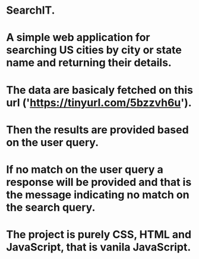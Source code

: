 # SearchIT.
# A simple web application for searching US cities by city or state name and returning their details.
# The data are basicaly fetched on this url ('https://tinyurl.com/5bzzvh6u').
# Then the results are provided based on the user query.
# If no match on the user query a response will be provided and that is the message indicating no match on the search query.
# The project is purely CSS, HTML and JavaScript, that is vanila JavaScript.
